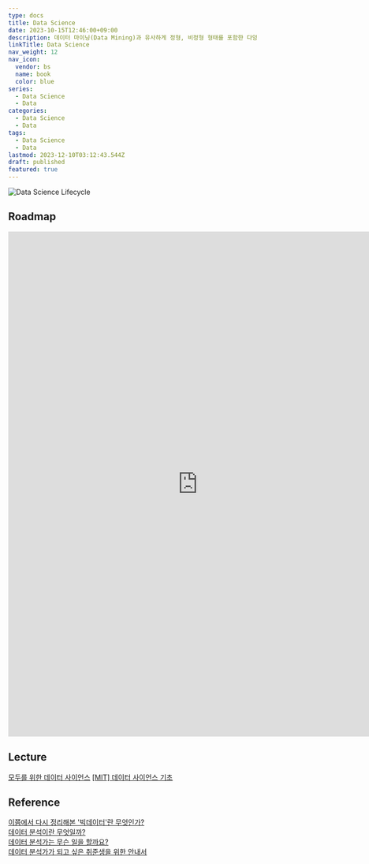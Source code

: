 ```yaml
---
type: docs
title: Data Science
date: 2023-10-15T12:46:00+09:00
description: 데이터 마이닝(Data Mining)과 유사하게 정형, 비정형 형태를 포함한 다양한 데이터로부터 지식과 인사이트를 추출하는 과정에서 과학적 방법론, 프로세스, 알고리즘, 시스템을 동원하는 융합 분야
linkTitle: Data Science
nav_weight: 12
nav_icon:
  vendor: bs
  name: book
  color: blue
series:
  - Data Science
  - Data
categories:
  - Data Science
  - Data
tags:
  - Data Science
  - Data
lastmod: 2023-12-10T03:12:43.544Z
draft: published
featured: true
---
```


![Data Science Lifecycle](content/data/data-science-lifecycle.png#center "https://medium.com/@milanbhadja7932/data-cleaning-in-data-science-e8d0c0d3efdf")

## Roadmap

<p align="center">
<iframe width="768" height="1024" src="https://roadmap.sh/ai-data-scientist?s=652b754df43a58c923ce9d26" frameborder="0" allow="accelerometer; autoplay; encrypted-media; gyroscope; picture-in-picture" allowfullscreen></iframe>
</p>

## Lecture

[모두를 위한 데이터 사이언스](https://www.boostcourse.org/ds101)
[[MIT] 데이터 사이언스 기초](https://www.boostcourse.org/ds201)

## Reference

[이쯤에서 다시 정리해본 '빅데이터'란 무엇인가?](https://yozm.wishket.com/magazine/detail/2264/)  
[데이터 분석이란 무엇일까?](https://yozm.wishket.com/magazine/detail/1567/)  
[데이터 분석가는 무슨 일을 할까요?](https://yozm.wishket.com/magazine/detail/1571/)  
[데이터 분석가가 되고 싶은 취준생을 위한 안내서](https://yozm.wishket.com/magazine/detail/1649/)
